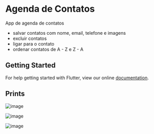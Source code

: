 # Agenda de Contatos

App de agenda de contatos
- salvar contatos com nome, email, telefone e imagens
- excluir contatos
- ligar para o contato
- ordenar contatos de A - Z e Z - A

## Getting Started

For help getting started with Flutter, view our online
[documentation](https://flutter.io/).

## Prints

![image](https://user-images.githubusercontent.com/5832193/49022016-057ab780-f17b-11e8-864f-c5c3be26ec53.png)

![image](https://user-images.githubusercontent.com/5832193/49022021-0875a800-f17b-11e8-8a95-70ca6e7615b6.png)

![image](https://user-images.githubusercontent.com/5832193/49022028-0ca1c580-f17b-11e8-9505-c4f93112fb58.png)


